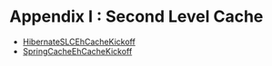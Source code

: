 # Appendix I : Second Level Cache

- [HibernateSLCEhCacheKickoff](HibernateSLCEhCacheKickoff)
- [SpringCacheEhCacheKickoff](SpringCacheEhCacheKickoff)